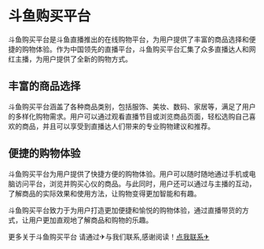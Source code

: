 # 斗鱼购买平台

斗鱼购买平台是斗鱼直播推出的在线购物平台，为用户提供了丰富的商品选择和便捷的购物体验。作为中国领先的直播平台，斗鱼购买平台汇集了众多直播达人和网红主播，为用户提供了全新的购物方式。

## 丰富的商品选择

斗鱼购买平台涵盖了各种商品类别，包括服饰、美妆、数码、家居等，满足了用户的多样化购物需求。用户可以通过观看直播节目或浏览商品页面，轻松选购自己喜欢的商品，并且可以享受到直播达人们带来的专业购物建议和推荐。

## 便捷的购物体验

斗鱼购买平台为用户提供了快捷方便的购物体验。用户可以随时随地通过手机或电脑访问平台，浏览并购买心仪的商品。与此同时，用户还可以通过与主播的互动，了解商品的实际效果和使用方法，让购物变得更加智能和有趣。

斗鱼购买平台致力于为用户打造更加便捷和愉悦的购物体验，通过直播带货的方式，让用户更加直观地了解商品和购物的乐趣。

更多关于斗鱼购买平台 请通过✈与我们联系,感谢阅读！[点我联系✈](https://help.G208.com)